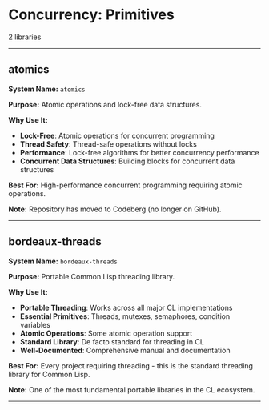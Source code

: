 # Concurrency: Primitives

2 libraries

---

## atomics

**System Name:** `atomics`

**Purpose:** Atomic operations and lock-free data structures.

**Why Use It:**
- **Lock-Free**: Atomic operations for concurrent programming
- **Thread Safety**: Thread-safe operations without locks
- **Performance**: Lock-free algorithms for better concurrency performance
- **Concurrent Data Structures**: Building blocks for concurrent data structures

**Best For:** High-performance concurrent programming requiring atomic operations.

**Note:** Repository has moved to Codeberg (no longer on GitHub).

---


## bordeaux-threads

**System Name:** `bordeaux-threads`

**Purpose:** Portable Common Lisp threading library.

**Why Use It:**
- **Portable Threading**: Works across all major CL implementations
- **Essential Primitives**: Threads, mutexes, semaphores, condition variables
- **Atomic Operations**: Some atomic operation support
- **Standard Library**: De facto standard for threading in CL
- **Well-Documented**: Comprehensive manual and documentation

**Best For:** Every project requiring threading - this is the standard threading library for Common Lisp.

**Note:** One of the most fundamental portable libraries in the CL ecosystem.

---


